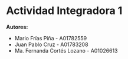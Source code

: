 # Actividad Integradora 1
**Autores:**
- Mario Frías Piña - A01782559
- Juan Pablo Cruz - A01783208
- Ma. Fernanda Cortés Lozano - A01026613

### 